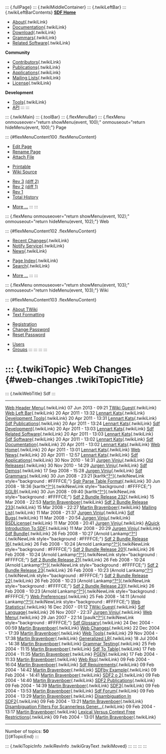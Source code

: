 ::: {.fullPage}
::: {.twikiMiddleContainer}
::: {.twikiLeftBar}
::: {.twikiLeftBarContents}
**[SDF Home](http://www.syntax-definition.org)**

-   [About](SdfLanguage){.twikiLink}
-   [Documentation](SdfDocumentation){.twikiLink}
-   [Download](SdfSoftware){.twikiLink}
-   [Grammars](SdfGrammars){.twikiLink}
-   [Related Software](SdfRelatedSoftware){.twikiLink}

**Community**

-   [Contributors](SdfDevelopment){.twikiLink}
-   [Publications](SdfPublications){.twikiLink}
-   [Applications](SdfApplications){.twikiLink}
-   [Mailing Lists](MailingList){.twikiLink}
-   [License](BSDLicense){.twikiLink}

**Development**

-   [Tools](DevelopmentTools){.twikiLink}
-   [API](http://homepages.cwi.nl/~daybuild/daily-docs)
:::
:::

::: {.twikiMain}
::: {.toolBar}
::: {.flexMenuBar}
::: {.flexMenu onmouseover="return showMenu(event, 100);" onmouseout="return hideMenu(event, 100);"}
Page

::: {#flexMenuContent100 .flexMenuContent}
-   [Edit
    Page](http://www.program-transformation.org/edit/Sdf/WebChanges?t=1536825749)
-   [Rename
    Page](http://www.program-transformation.org/rename/Sdf/WebChanges)
-   [Attach
    File](http://www.program-transformation.org/attach/Sdf/WebChanges)

<!-- -->

-   [Printable](http://www.program-transformation.org/view/Sdf/WebChanges?skin=print.pattern)
-   [Wiki
    Source](http://www.program-transformation.org/view/Sdf/WebChanges?skin=text&raw=on&contenttype=text/plain)

<!-- -->

-   [Rev
    3](http://www.program-transformation.org/view/Sdf/WebChanges?rev=1.3)
    [(diff 2)](http://www.program-transformation.org/rdiff/Sdf/WebChanges?rev1=1.3&rev2=1.2)
-   [Rev
    2](http://www.program-transformation.org/view/Sdf/WebChanges?rev=1.2)
    [(diff 1)](http://www.program-transformation.org/rdiff/Sdf/WebChanges?rev1=1.2&rev2=1.1)
-   [Rev
    1](http://www.program-transformation.org/view/Sdf/WebChanges?rev=1.1)
-   [Total
    History](http://www.program-transformation.org/rdiff/Sdf/WebChanges)

<!-- -->

-   [More
    \...](http://www.program-transformation.org/oops/Sdf/WebChanges?template=oopsmore&param1=1.3&param2=1.3)
:::
:::

::: {.flexMenu onmouseover="return showMenu(event, 102);" onmouseout="return hideMenu(event, 102);"}
Web

::: {#flexMenuContent102 .flexMenuContent}
-   [Recent Changes](WebChanges){.twikiLink}
-   [Notify Service](WebNotify){.twikiLink}
-   [News](WebNews){.twikiLink}

<!-- -->

-   [Page Index](WebIndex){.twikiLink}
-   [Search](WebSearch){.twikiLink}

<!-- -->

-   [More
    \...](http://www.program-transformation.org/oops/Sdf/WebChanges?template=oopsmore&param1=1.3&param2=1.3)
:::
:::

::: {.flexMenu onmouseover="return showMenu(event, 103);" onmouseout="return hideMenu(event, 103);"}
Wiki

::: {#flexMenuContent103 .flexMenuContent}
-   [About
    TWiki](http://www.program-transformation.org/view/TWiki/WebHome)
-   [Text
    Formatting](http://www.program-transformation.org/view/TWiki/TextFormattingRules)

<!-- -->

-   [Registration](http://www.program-transformation.org/view/TWiki/TWikiRegistration)
-   [Change
    Password](http://www.program-transformation.org/view/TWiki/ChangePassword)
-   [Reset
    Password](http://www.program-transformation.org/view/TWiki/ResetPassword)

<!-- -->

-   [Users](http://www.program-transformation.org/view/Main/TWikiUsers)
-   [Groups](http://www.program-transformation.org/view/Main/TWikiGroups)
:::
:::
:::
:::

::: {.twikiTopic}
Web Changes {#web-changes .twikiTopicTitle}
===========

::: {.twikiWebTitle}
Sdf
:::

  ------------------------------------------------------------------------------------------------------------------------- --------------------- --------------------------------------------------------------------------------------------------------------------------------------------------------------
  [Web Header Menu](WebHeaderMenu){.twikiLink}                                                                              07 Jun 2013 - 09:21   [TWiki Guest](../Main/TWikiGuest){.twikiLink}
  [Web Left Bar](WebLeftBar){.twikiLink}                                                                                    20 Apr 2011 - 13:32   [Lennart Kats](../Main/LennartKats){.twikiLink}
  [Development Tools](DevelopmentTools){.twikiLink}                                                                         20 Apr 2011 - 13:31   [Lennart Kats](../Main/LennartKats){.twikiLink}
  [Sdf Publications](SdfPublications){.twikiLink}                                                                           20 Apr 2011 - 13:24   [Lennart Kats](../Main/LennartKats){.twikiLink}
  [Sdf Development](SdfDevelopment){.twikiLink}                                                                             20 Apr 2011 - 13:03   [Lennart Kats](../Main/LennartKats){.twikiLink}
  [Sdf Related Software](SdfRelatedSoftware){.twikiLink}                                                                    20 Apr 2011 - 13:03   [Lennart Kats](../Main/LennartKats){.twikiLink}
  [Sdf Software](SdfSoftware){.twikiLink}                                                                                   20 Apr 2011 - 13:02   [Lennart Kats](../Main/LennartKats){.twikiLink}
  [Sdf Documentation](SdfDocumentation){.twikiLink}                                                                         20 Apr 2011 - 13:02   [Lennart Kats](../Main/LennartKats){.twikiLink}
  [Web Home](WebHome){.twikiLink}                                                                                           20 Apr 2011 - 13:01   [Lennart Kats](../Main/LennartKats){.twikiLink}
  [Web News](WebNews){.twikiLink}                                                                                           20 Apr 2011 - 12:57   [Lennart Kats](../Main/LennartKats){.twikiLink}
  [Sdf Applications](SdfApplications){.twikiLink}                                                                           30 Nov 2010 - 14:31   [Jurgen Vinju](../Main/JurgenVinju){.twikiLink}
  [Old Releases](OldReleases){.twikiLink}                                                                                   30 Nov 2010 - 14:29   [Jurgen Vinju](../Main/JurgenVinju){.twikiLink}
  [Sdf Demos](SdfDemos){.twikiLink}                                                                                         17 Sep 2008 - 15:28   [Jurgen Vinju](../Main/JurgenVinju){.twikiLink}
  [Sdf Grammars](SdfGrammars){.twikiLink}                                                                                   30 Jun 2008 - 23:21   [karltk[^?^](http://www.program-transformation.org/edit/Main/Karltk?topicparent=Sdf.WebChanges)]{.twikiNewLink style="background : #FFFFCE;"}
  [Sglr Parse Table Format](SglrParseTableFormat){.twikiLink}                                                               30 Jun 2008 - 18:36   [karltk[^?^](http://www.program-transformation.org/edit/Main/Karltk?topicparent=Sdf.WebChanges)]{.twikiNewLink style="background : #FFFFCE;"}
  [SGLR](SGLR){.twikiLink}                                                                                                  30 Jun 2008 - 09:40   [karltk[^?^](http://www.program-transformation.org/edit/Main/Karltk?topicparent=Sdf.WebChanges)]{.twikiNewLink style="background : #FFFFCE;"}
  [Sdf 2 Bundle Release 232](Sdf2BundleRelease232){.twikiLink}                                                              15 Mar 2008 - 22:53   [Martin Bravenboer](../Main/MartinBravenboer){.twikiLink}
  [Sdf 2 Bundle Release 233](Sdf2BundleRelease233){.twikiLink}                                                              15 Mar 2008 - 22:27   [Martin Bravenboer](../Main/MartinBravenboer){.twikiLink}
  [Mailing List](MailingList){.twikiLink}                                                                                   11 Mar 2008 - 21:37   [Jurgen Vinju](../Main/JurgenVinju){.twikiLink}
  [Sdf Bugs](SdfBugs){.twikiLink}                                                                                           11 Mar 2008 - 20:54   [Jurgen Vinju](../Main/JurgenVinju){.twikiLink}
  [BSDLicense](BSDLicense){.twikiLink}                                                                                      11 Mar 2008 - 20:41   [Jurgen Vinju](../Main/JurgenVinju){.twikiLink}
  [AQuick Introduction To SDF](AQuickIntroductionToSDF){.twikiLink}                                                         11 Mar 2008 - 20:29   [Jurgen Vinju](../Main/JurgenVinju){.twikiLink}
  [Sdf Bundle](SdfBundle){.twikiLink}                                                                                       26 Feb 2008 - 10:27   [Arnold Lankamp[^?^](http://www.program-transformation.org/edit/Main/ArnoldLankamp?topicparent=Sdf.WebChanges)]{.twikiNewLink style="background : #FFFFCE;"}
  [Sdf 2 Bundle Release 16](Sdf2BundleRelease16){.twikiLink}                                                                26 Feb 2008 - 10:24   [Arnold Lankamp[^?^](http://www.program-transformation.org/edit/Main/ArnoldLankamp?topicparent=Sdf.WebChanges)]{.twikiNewLink style="background : #FFFFCE;"}
  [Sdf 2 Bundle Release 201](Sdf2BundleRelease201){.twikiLink}                                                              26 Feb 2008 - 10:24   [Arnold Lankamp[^?^](http://www.program-transformation.org/edit/Main/ArnoldLankamp?topicparent=Sdf.WebChanges)]{.twikiNewLink style="background : #FFFFCE;"}
  [Sdf 2 Bundle Release 21](Sdf2BundleRelease21){.twikiLink}                                                                26 Feb 2008 - 10:24   [Arnold Lankamp[^?^](http://www.program-transformation.org/edit/Main/ArnoldLankamp?topicparent=Sdf.WebChanges)]{.twikiNewLink style="background : #FFFFCE;"}
  [Sdf 2 Bundle Release 23](Sdf2BundleRelease23){.twikiLink}                                                                26 Feb 2008 - 10:23   [Arnold Lankamp[^?^](http://www.program-transformation.org/edit/Main/ArnoldLankamp?topicparent=Sdf.WebChanges)]{.twikiNewLink style="background : #FFFFCE;"}
  [Sdf 2 Bundle Release 22](Sdf2BundleRelease22){.twikiLink}                                                                26 Feb 2008 - 10:23   [Arnold Lankamp[^?^](http://www.program-transformation.org/edit/Main/ArnoldLankamp?topicparent=Sdf.WebChanges)]{.twikiNewLink style="background : #FFFFCE;"}
  [Sdf 2 Bundle Release 231](Sdf2BundleRelease231){.twikiLink}                                                              26 Feb 2008 - 10:23   [Arnold Lankamp[^?^](http://www.program-transformation.org/edit/Main/ArnoldLankamp?topicparent=Sdf.WebChanges)]{.twikiNewLink style="background : #FFFFCE;"}
  [Web Preferences](WebPreferences){.twikiLink}                                                                             25 Feb 2008 - 14:11   [Arnold Lankamp[^?^](http://www.program-transformation.org/edit/Main/ArnoldLankamp?topicparent=Sdf.WebChanges)]{.twikiNewLink style="background : #FFFFCE;"}
  [Web Statistics](WebStatistics){.twikiLink}                                                                               16 Dec 2007 - 01:12   [TWiki Guest](../Main/TWikiGuest){.twikiLink}
  [Sdf Language](SdfLanguage){.twikiLink}                                                                                   26 Nov 2007 - 22:37   [Jurgen Vinju](../Main/JurgenVinju){.twikiLink}
  [Web Menu](WebMenu){.twikiLink}                                                                                           29 Jan 2007 - 22:14   [paulk[^?^](http://www.program-transformation.org/edit/Main/Paulk?topicparent=Sdf.WebChanges)]{.twikiNewLink style="background : #FFFFCE;"}
  [Sdf Glossary](SdfGlossary){.twikiLink}                                                                                   24 Dec 2004 - 00:59   [Martin Bravenboer](../Main/MartinBravenboer){.twikiLink}
  [Web Changes](WebChanges){.twikiLink}                                                                                     22 Dec 2004 - 17:39   [Martin Bravenboer](../Main/MartinBravenboer){.twikiLink}
  [Web Tools](WebTools){.twikiLink}                                                                                         29 Nov 2004 - 17:38   [Martin Bravenboer](../Main/MartinBravenboer){.twikiLink}
  [Generalized LR](GeneralizedLR){.twikiLink}                                                                               18 Jul 2004 - 14:38   [Martin Bravenboer](../Main/MartinBravenboer){.twikiLink}
  [Grammar Testing](GrammarTesting){.twikiLink}                                                                             25 Feb 2004 - 11:15   [Martin Bravenboer](../Main/MartinBravenboer){.twikiLink}
  [Sdf To Table](SdfToTable){.twikiLink}                                                                                    17 Feb 2004 - 11:35   [Martin Bravenboer](../Main/MartinBravenboer){.twikiLink}
  [PGEN](PGEN){.twikiLink}                                                                                                  17 Feb 2004 - 11:33   [Martin Bravenboer](../Main/MartinBravenboer){.twikiLink}
  [Web Rss](WebRss){.twikiLink}                                                                                             09 Feb 2004 - 16:04   [Martin Bravenboer](../Main/MartinBravenboer){.twikiLink}
  [Sdf Requirements](SdfRequirements){.twikiLink}                                                                           09 Feb 2004 - 14:42   [Martin Bravenboer](../Main/MartinBravenboer){.twikiLink}
  [SDFby Example](SDFbyExample){.twikiLink}                                                                                 09 Feb 2004 - 14:41   [Martin Bravenboer](../Main/MartinBravenboer){.twikiLink}
  [SDF2 o 2](SDF2o2){.twikiLink}                                                                                            09 Feb 2004 - 14:40   [Martin Bravenboer](../Main/MartinBravenboer){.twikiLink}
  [SDF2 Publications](SDF2Publications){.twikiLink}                                                                         09 Feb 2004 - 14:39   [Martin Bravenboer](../Main/MartinBravenboer){.twikiLink}
  [SDF3](SDF3){.twikiLink}                                                                                                  09 Feb 2004 - 13:53   [Martin Bravenboer](../Main/MartinBravenboer){.twikiLink}
  [Sdf Forum](SdfForum){.twikiLink}                                                                                         09 Feb 2004 - 13:29   [Martin Bravenboer](../Main/MartinBravenboer){.twikiLink}
  [Disambiguation In SDF2](DisambiguationInSDF2){.twikiLink}                                                                09 Feb 2004 - 13:21   [Martin Bravenboer](../Main/MartinBravenboer){.twikiLink}
  [Disambiguation Filters For Scannerless Gener\...](DisambiguationFiltersForScannerlessGeneralizedLRParsers){.twikiLink}   09 Feb 2004 - 13:17   [Martin Bravenboer](../Main/MartinBravenboer){.twikiLink}
  [Lexical Versus Context Free Restrictions](LexicalVersusContextFreeRestrictions){.twikiLink}                              09 Feb 2004 - 13:01   [Martin Bravenboer](../Main/MartinBravenboer){.twikiLink}
  ------------------------------------------------------------------------------------------------------------------------- --------------------- --------------------------------------------------------------------------------------------------------------------------------------------------------------

Number of topics: **50**\
[]{#TopicEnd}
:::

::: {.twikiTopicInfo .twikiRevInfo .twikiGrayText .twikiMoved}
:::
:::
:::
:::
